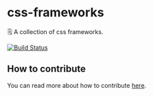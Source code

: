 # css-frameworks
🗒 A collection of css frameworks.

[![Build Status](https://travis-ci.org/listz/css-frameworks.svg?branch=master)](https://travis-ci.org/listz/css-frameworks)

## How to contribute
You can read more about how to contribute [here](https://github.com/listz/listz/blob/master/CONTRIBUTING.md).
